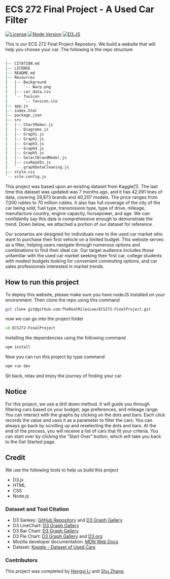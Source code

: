 # ECS 272 Final Project - A Used Car Filter

[![License](https://img.shields.io/badge/license-MIT-blue.svg)](LICENSE)
[![Node Version](https://img.shields.io/badge/node-%3E%3D%2016.0.0-brightgreen)](https://nodejs.org/)
[![D3.JS](https://img.shields.io/badge/Tool_Kit-d3.js-orange)](https://d3js.org/)

This is our ECS 272 Final Project Repostory. We build a website that will help you choose your car. The following
is the repo structure

```bash
.
|-- CITATION.md
|-- LICENSE
|-- README.md
|-- Resources
|   |-- Background
|   |   `-- Warp.png
|   |-- car_data.csv
|   `-- favicon
|       `-- favicon.ico
|-- app.js
|-- index.html
|-- package.json
|-- src
|   |-- ChartMaker.js
|   |-- Diagrams.js
|   |-- Graph1.js
|   |-- Graph2.js
|   |-- Graph3.js
|   |-- Graph4.js
|   |-- Graph5.js
|   |-- SelectBrandModel.js
|   |-- csvReadIn.js
|   `-- graphDataCleaning.js
|-- style.css
`-- vite.config.js
```
This project was based upon an existing dataset from Kaggle[1]. The last time this dataset was updated was 7 months ago, and it
has 42,091 lines of data, covering 29,873 brands and 40,207 models. The price ranges from 7,000 rubles to 70 million rubles. It
also has full coverage of the city of the car being sold, fuel type, transmission type, type of drive, mileage, manufacture
country, engine capacity, horsepower, and age. We can confidently say this data is comprehensive enough to demonstrate the
trend. Down below, we attached a portion of our dataset for reference.

Our scenarios are designed for individuals new to the used car market who want to purchase their first vehicle on a limited
budget. This website serves as a filter, helping users navigate through numerous options and combinations to find their ideal
car. Our target audience includes those unfamiliar with the used car market seeking their first car, college students with
modest budgets looking for convenient commuting options, and car sales professionals interested in market trends.

## How to run this project

To deploy this website, please make sure you have nodeJS installed on your environment. Then clone the repo using this command

```bash
git clone git@github.com:TheRealMilesLee/ECS272-FinalProject.git
```
now we can go into the project folder
```bash
cd ECS272-FinalProject
```
Installing the dependencies using the following command
```bash
npm install
```
Now you can run this project by type command
```bash
npm run dev
```
Sit back, relax and enjoy the journey of finding your car

## Notice
For this project, we use a drill down method. It will guide you through filtering cars based
on your budget, age preferences, and mileage range. You can interact with the graphs by
clicking on the dots and bars. Each click records the value and uses it as a parameter to
filter the cars. You can always go back by scrolling up and reselecting the dots and bars.
At the end of the process, you will receive a list of cars that fit your criteria. You can
start over by clicking the "Start Over" button, which will take you back to the Get Started
page.

## Credit
We use the following tools to help us build this project
- D3.js
- HTML
- CSS
- Node.js

### Dataset and Tool Citation
- D3 Sankey: [GitHub Repository](https://github.com/d3/d3-sankey) and [D3 Graph Gallery](https://d3-graph-gallery.com/sankey)
- D3 LineChart: [D3 Graph Gallery](https://d3-graph-gallery.com/line)
- D3 Bar Chart: [D3 Graph Gallery](https://d3-graph-gallery.com/barplot)
- D3 Pie Chart: [D3 Graph Gallery](https://d3-graph-gallery.com/pie) and [D3.org](https://d3js.org/d3-shape/pie)
- Mozilla developer documentation: [MDN Web Docs](https://developer.mozilla.org/en-US/)
- Dataset: [Kaggle - Dataset of Used Cars](https://www.kaggle.com/datasets/volkanastasia/dataset-of-used-cars)

### Contributors
This project was completed by [Hengyi Li](https://github.com/TheRealMilesLee) and [Shu Zhang](https://github.com/shuzhang0).

